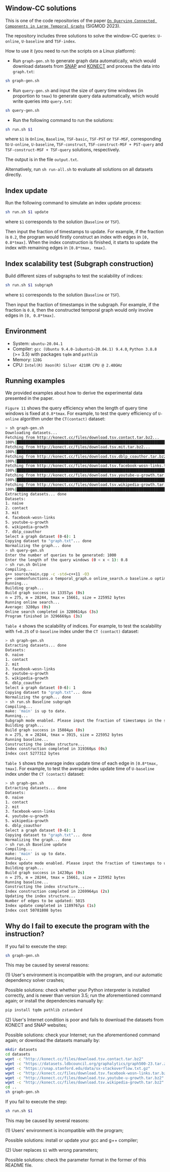 ## Window-CC solutions

This is one of the code repositories of the paper [``On Querying Connected Components in Large Temporal Graphs``](https://dl.acm.org/doi/10.1145/3589315) (SIGMOD 2023).

The repository includes three solutions to solve the window-CC queries: ``U-online``, ``U-baseline`` and ``TSF-index``.

How to use it (you need to run the scripts on a Linux platform):

- Run ``graph-gen.sh`` to generate graph data automatically, which would download datasets from [SNAP](https://snap.stanford.edu/data/index.html) and [KONECT](http://konect.cc/) and process the data into ``graph.txt``:

```sh
sh graph-gen.sh
```

- Run ``query-gen.sh`` and input the size of query time windows (in proportion to ``tmax``) to generate query data automatically, which would write queries into ``query.txt``:

```sh
sh query-gen.sh
```

- Run the following command to run the solutions:

```sh
sh run.sh $1
```

where ``$1`` is ``Online``, ``Baseline``, ``TSF-basic``,  ``TSF-PST`` or ``TSF-MSF``, corresponding to ``U-online``, ``U-baseline``, ``TSF-construct``, ``TSF-construct-MSF + PST-query`` and ``TSF-construct-MSF + TSF-query`` solutions, respectively.

The output is in the file ``output.txt``.

Alternatively, run ``sh run-all.sh`` to evaluate all solutions on all datasets directly.

## Index update

Run the following command to simulate an index update process:

```sh
sh run.sh $1 update
```
where ``$1`` corresponds to the solution (``Baseline`` or ``TSF``).

Then input the fraction of timestamps to update. For example, if the fraction is ``0.2``, the program would firstly construct an index with edges in ``[0, 0.8*tmax]``. When the index construction is finished, it starts to update the index with remaining edges in ``[0.8*tmax, tmax]``.

## Index scalability test (Subgraph construction)

Build different sizes of subgraphs to test the scalability of indices:

```sh
sh run.sh $1 subgraph
```

where ``$1`` corresponds to the solution (``Baseline`` or ``TSF``).

Then input the fraction of timestamps in the subgraph. For example, if the fraction is ``0.8``, then the constructed temporal graph would only involve edges in ``[0, 0.8*tmax]``.

## Environment
- System: ``ubuntu-20.04.1``
- Compiler: ``gcc (Ubuntu 9.4.0-1ubuntu1~20.04.1) 9.4.0``, ``Python 3.8.8`` (>= 3.5) with packages ``tqdm`` and ``pathlib``
- Memory: ``128G``
- CPU: ``Intel(R) Xeon(R) Silver 4210R CPU @ 2.40GHz``

## Running examples
We provided examples about how to derive the experimental data presented in the paper.

``Figure 11`` shows the query efficiency when the length of query time windows is fixed at ``0.8*tmax``. For example, to test the query efficiency of ``U-online`` algorithm under the ``CT(contact)`` dataset:

```sh
> sh graph-gen.sh
Downloading datasets...
Fetching from http://konect.cc/files/download.tsv.contact.tar.bz2...
100%|██████████████████████████████████████████████████████████████████████████████████████████████████████████████████████████████████████████████████████| 106k/106k [00:00<00:00, 140kB/s]
Fetching from http://konect.cc/files/download.tsv.mit.tar.bz2...
100%|████████████████████████████████████████████████████████████████████████████████████████████████████████████████████████████████████████████████████| 1.07M/1.07M [00:01<00:00, 727kB/s]
Fetching from http://konect.cc/files/download.tsv.dblp_coauthor.tar.bz2...
100%|█████████████████████████████████████████████████████████████████████████████████████████████████████████████████████████████████████████████████████| 131M/131M [00:40<00:00, 3.43MB/s]
Fetching from http://konect.cc/files/download.tsv.facebook-wosn-links.tar.bz2...
100%|████████████████████████████████████████████████████████████████████████████████████████████████████████████████████████████████████████████████████| 4.32M/4.32M [00:06<00:00, 697kB/s]
Fetching from http://konect.cc/files/download.tsv.youtube-u-growth.tar.bz2...
100%|███████████████████████████████████████████████████████████████████████████████████████████████████████████████████████████████████████████████████| 41.9M/41.9M [00:18<00:00, 2.42MB/s]
Fetching from http://konect.cc/files/download.tsv.wikipedia-growth.tar.bz2...
100%|█████████████████████████████████████████████████████████████████████████████████████████████████████████████████████████████████████████████████████| 179M/179M [00:54<00:00, 3.45MB/s]
Extracting datasets... done
Datasets:
1. naive
2. contact
3. mit
4. facebook-wosn-links
5. youtube-u-growth
6. wikipedia-growth
7. dblp_coauthor
Select a graph dataset (0-6): 1
Copying dataset to "graph.txt"... done
Normalizing the graph... done
> sh query-gen.sh
Enter the number of queries to be generated: 1000
Enter the length of the query windows (0 < x < 1): 0.8
> sh run.sh Online
Compiling...
g++ source/main.cpp -c -std=c++11 -O3
g++ commonfunctions.o temporal_graph.o online_search.o baseline.o optimized_baseline.o kruskal.o differential_kruskal.o main.o -o main -O3
Running...
Building graph...
Build graph success in 13357μs (0s)
n = 275, m = 28244, tmax = 15661, size = 225952 bytes
Running online search...
Average: 3280μs (0s)
Online search completed in 3280614μs (3s)
Program finished in 3296669μs (3s)
```

``Table 4`` shows the scalability of indices. For example, to test the scalability with ``f=0.25`` of ``U-baseline`` index under the ``CT (contact)`` dataset:
```sh
> sh graph-gen.sh
Extracting datasets... done
Datasets:
0. naive
1. contact
2. mit
3. facebook-wosn-links
4. youtube-u-growth
5. wikipedia-growth
6. dblp_coauthor
Select a graph dataset (0-6): 1
Copying dataset to "graph.txt"... done
Normalizing the graph... done
> sh run.sh Baseline subgraph
Compiling...
make: 'main' is up to date.
Running...
Subgraph mode enabled. Please input the fraction of timestamps in the subgraph (0 < x < 1): 0.25
Building graph...
Build graph success in 15084μs (0s)
n = 275, m = 28244, tmax = 3915, size = 225952 bytes
Running baseline...
Constructing the index structure...
Index construction completed in 319360μs (0s)
Index cost 5277312 bytes
```

``Table 5`` shows the average index update time of each edge in ``[0.8*tmax, tmax]``. For example, to test the average index update time of ``U-baseline`` index under the ``CT (contact)`` dataset:
```sh
> sh graph-gen.sh
Extracting datasets... done
Datasets:
0. naive
1. contact
2. mit
3. facebook-wosn-links
4. youtube-u-growth
5. wikipedia-growth
6. dblp_coauthor
Select a graph dataset (0-6): 1
Copying dataset to "graph.txt"... done
Normalizing the graph... done
> sh run.sh Baseline update
Compiling...
make: 'main' is up to date.
Running...
Index update mode enabled. Please input the fraction of timestamps to update (0 < x < 1): 0.2  
Building graph...
Build graph success in 14230μs (0s)
n = 275, m = 28244, tmax = 15661, size = 225952 bytes
Running baseline...
Constructing the index structure...
Index construction completed in 2269964μs (2s)
Updating the index structure...
Number of edges to be updated: 5015
Index update completed in 1189767μs (1s)
Index cost 50781808 bytes
```

## Why do I fail to execute the program with the instruction?
If you fail to execute the step:

```sh
sh graph-gen.sh
```

This may be caused by several reasons:

(1) User's environment is incompatible with the program, and our automatic dependency solver crashes;

Possible solutions: check whether your Python interpreter is installed correctly, and is newer than version 3.5; run the aforementioned command again; or install the dependencies manually by:

```sh
pip install tqdm pathlib zstandard
```

(2) User's Internet condition is poor and fails to download the datasets from KONECT and SNAP websites;

Possible solutions: check your Internet; run the aforementioned command again; or download the datasets manually by:

```sh
mkdir datasets
cd datasets
wget -c "http://konect.cc/files/download.tsv.contact.tar.bz2"
wget -c "https://datasets.ldbcouncil.org/graphalytics/graph500-23.tar.zst"
wget -c "https://snap.stanford.edu/data/sx-stackoverflow.txt.gz"
wget -c "http://konect.cc/files/download.tsv.facebook-wosn-links.tar.bz2"
wget -c "http://konect.cc/files/download.tsv.youtube-u-growth.tar.bz2"
wget -c "http://konect.cc/files/download.tsv.wikipedia-growth.tar.bz2"
cd ..
sh graph-gen.sh
```

If you fail to execute the step:
```sh
sh run.sh $1
```

This may be caused by several reasons:

(1) Users' environment is incompatible with the program;

Possible solutions: install or update your gcc and g++ compiler;

(2) User replaces ``$1`` with wrong parameters;

Possible solutions: check the parameter format in the former of this README file.
